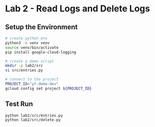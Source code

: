 # Lab 2 - Read Logs and Delete Logs

## Setup the Environment
```bash
# create python env
python3 -m venv venv
source venv/bin/activate
pip install google-cloud-logging

# create a demo script
mkdir -p lab2/src
vi src/entries.py

# connect to the project
PROJECT_ID="yt-demo-dev"
gcloud config set project ${PROJECT_ID}
```

## Test Run
```bash
python lab2/src/entries.py
python lab2/src/delete.py

```